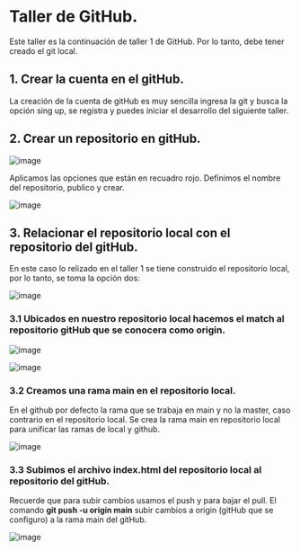 # Taller de GitHub. 

Este taller es la continuación de taller 1 de GitHub. Por lo tanto, debe tener creado el git local. 

## 1. Crear la cuenta en el gitHub. 

La creación de la cuenta de gitHub es muy sencilla ingresa la git y busca la opción sing up, se registra y puedes iniciar el desarrollo del siguiente taller. 

## 2. Crear un repositorio en gitHub. 

![image](https://user-images.githubusercontent.com/31961588/190838954-fefa73cb-8ea0-478b-9ba7-1d7f4203072a.png)

Aplicamos las opciones que están en recuadro rojo. Definimos el nombre del repositorio, publico y crear. 

![image](https://user-images.githubusercontent.com/31961588/190838992-d2b97142-f0a3-4775-b1f4-2927ebe90bab.png)

## 3. Relacionar el repositorio local con el repositorio del gitHub. 

En este caso lo relizado en el taller 1 se tiene construido el repositorio local, por lo tanto, se toma la opción dos:


![image](https://user-images.githubusercontent.com/31961588/190839051-fc92e68c-2577-49ab-82d0-0ee87aa2e66f.png)

### 3.1 Ubicados en nuestro repositorio local hacemos el match al repositorio gitHub que se conocera como origin. 

![image](https://user-images.githubusercontent.com/31961588/190839069-612e5858-a633-42f6-9f6a-3b9a152c4fd7.png)

![image](https://user-images.githubusercontent.com/31961588/190839083-8529e520-e910-4d45-9e6c-a8d7e599b69a.png)

### 3.2 Creamos una rama main en el repositorio local. 

En el github por defecto la rama que se trabaja en main y no la master, caso contrario en el repositorio local. Se crea la rama main en repositorio local para unificar las ramas de local y github.

![image](https://user-images.githubusercontent.com/31961588/190839166-1b99dbb7-537f-4635-a099-09f34e459488.png)

### 3.3 Subimos el archivo index.html del repositorio local al repositorio del gitHub. 

Recuerde que para subir cambios usamos el push y para bajar el pull. El comando **git push -u origin main** subir cambios a origin (gitHub que se configuro) a la rama main del gitHub.

![image](https://user-images.githubusercontent.com/31961588/190839243-c3111118-5278-4f49-b8f9-0a6c0dfac1e7.png)

